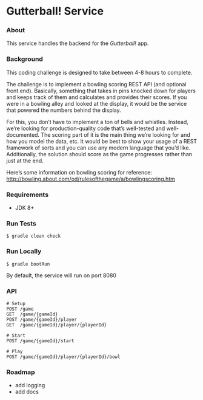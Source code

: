 # Gutterball! Service

### About
This service handles the backend for the *Gutterball!* app.

### Background
This coding challenge is designed to take between 4-8 hours to complete.

The challenge is to implement a bowling scoring REST API (and optional front end). Basically, something that takes in pins knocked down for players and keeps track of them and calculates and provides their scores. If you were in a bowling alley and looked at the display, it would be the service that powered the numbers behind the display.

For this, you don’t have to implement a ton of bells and whistles. Instead, we’re looking for production-quality code that’s well-tested and well-documented. The scoring part of it is the main thing we’re looking for and how you model the data, etc. It would be best to show your usage of a REST framework of sorts and you can use any modern language that you’d like. Additionally, the solution should score as the game progresses rather than just at the end.

Here’s some information on bowling scoring for reference:
http://bowling.about.com/od/rulesofthegame/a/bowlingscoring.htm

### Requirements
- JDK 8+

### Run Tests
```
$ gradle clean check
```

### Run Locally
```
$ gradle bootRun
```

By default, the service will run on port 8080

### API
```
# Setup
POST /game
GET  /game/{gameId}
POST /game/{gameId}/player
GET  /game/{gameId}/player/{playerId}

# Start
POST /game/{gameId}/start

# Play
POST /game/{gameId}/player/{playerId}/bowl
```

### Roadmap
- add logging
- add docs
